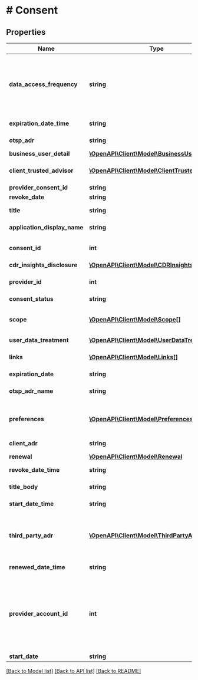 # # Consent

## Properties

Name | Type | Description | Notes
------------ | ------------- | ------------- | -------------
**data_access_frequency** | **string** | Data Access Frequency explains the number of times that this consent can be used.&lt;br&gt; Otherwise called as consent frequency type. | [optional]
**expiration_date_time** | **string** | Consent expiry datetime. |
**otsp_adr** | **string** | Unique/Accredition Id of the ADR | [optional]
**business_user_detail** | [**\OpenAPI\Client\Model\BusinessUserDetail**](BusinessUserDetail.md) |  | [optional]
**client_trusted_advisor** | [**\OpenAPI\Client\Model\ClientTrustedAdvisor[]**](ClientTrustedAdvisor.md) | describes information of client trusted advisor | [optional]
**provider_consent_id** | **string** | Provider consent id | [optional]
**revoke_date** | **string** | Consent revoke date. |
**title** | **string** | Title for the consent form. |
**application_display_name** | **string** | Application display name. |
**consent_id** | **int** | Consent Id generated through POST Consent. |
**cdr_insights_disclosure** | [**\OpenAPI\Client\Model\CDRInsightsDisclosure**](CDRInsightsDisclosure.md) |  | [optional]
**provider_id** | **int** | Provider Id for which the consent needs to be generated. |
**consent_status** | **string** | Status of the consent. |
**scope** | [**\OpenAPI\Client\Model\Scope[]**](Scope.md) | Scope describes about the consent permissions and their purpose. |
**user_data_treatment** | [**\OpenAPI\Client\Model\UserDataTreatment**](UserDataTreatment.md) |  | [optional]
**links** | [**\OpenAPI\Client\Model\Links[]**](Links.md) | GET consent preferences API details |
**expiration_date** | **string** | Consent expiry date. |
**otsp_adr_name** | **string** | Name of the Accredited Data Recipient/Organization | [optional]
**preferences** | [**\OpenAPI\Client\Model\Preferences[]**](Preferences.md) | Preferences describes options about the additional usage of data or purge data |
**client_adr** | **string** | Client Name of the ADR |
**renewal** | [**\OpenAPI\Client\Model\Renewal**](Renewal.md) |  | [optional]
**revoke_date_time** | **string** | Consent revoke datetime. |
**title_body** | **string** | Description for the title. |
**start_date_time** | **string** | Consent start datetime. |
**third_party_adr** | [**\OpenAPI\Client\Model\ThirdPartyADR[]**](ThirdPartyADR.md) | ThirdPartyADR describes details of additional parties which are accredited data recipients under organization | [optional]
**renewed_date_time** | **string** | Consent renewed datetime | [optional]
**provider_account_id** | **int** | Unique identifier for the provider account resource. &lt;br&gt;This is created during account addition.&lt;br&gt;&lt;br&gt;&lt;b&gt;Endpoints&lt;/b&gt;:&lt;ul&gt;&lt;li&gt;GET providerAccounts&lt;/li&gt;&lt;/ul&gt; | [optional] [readonly]
**start_date** | **string** | Consent start date. |

[[Back to Model list]](../../README.md#models) [[Back to API list]](../../README.md#endpoints) [[Back to README]](../../README.md)
